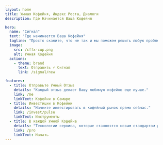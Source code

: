 ```yaml
---
layout: home
title: Умная Кофейня, Индекс Роста, Диалоги
description: Где Начинается Ваша Кофейня

hero:
  name: "Сигнал"
  text: "Где начинается Ваша Кофейня"
  tagline: "Просто скажите, что не так и мы поможем решить любую проблему"
  image:
    src: /cffx-cup.png
    alt: Умная Кофейня
  actions:
    - theme: brand
      text: Отправить ⚡ Сигнал
      link: /signal/new

features:
  - title: Отправьте Умный Отзыв
    details: "Каждый отзыв делает Вашу любимую кофейню еще лучше."
    link: /me
    linkText: Кофейни в Самаре
  - title: Инвестиции в Кофейни
    details: "Начните инвестировать в кофейный рынок прямо сейчас."
    link: /invest/pulse
    linkText: Инструменты
  - title: В каждой Умной Кофейне
    details: "Технологии сервиса, которые становятся новым стандартом для кофеен города."
    link: /pro
    linkText: Начать
---
```

